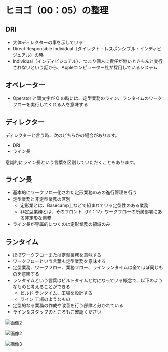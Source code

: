 ヒヨゴ（00：05）の整理
=====

DRI
-----
- 大体ディレクターの事を示している
- Direct Responsible Individual（ダイレクト・レスポンシブル・インディビジュアル）の略
- Individual（インディビジュアル）、つまり個人に責任が無いときちんと実行されないという話から、Appleコンピューター社が採用しているシステム

オペレーター
-----
- Operator と頭文字が O の時には、定型業務のライン、ランタイムのワークフローを実行してくれる人を意味する

ディレクター
-----
ディレクターと言う時、次のどちらかの場合があります。
- DRI
- ライン長

意識的にライン長という言葉を区別していただくこともあります。

ライン長
-----
- 基本的にワークフロー化された定形業務のみの進行管理を行う
- 定型業務と非定型業務の区別 
  - 定形業とは、Basecamp上などで組まれている定型性のある業務
  - 非定型業務とは、そのフロント（01：17）ワークフローの所属部署にある非定形な業務
- ライン長が専属的につくのは定形業務の領域のみ

ランタイム
-----
- ほぼワークフローまたは定型業務を意味する
- ワークフローという言葉も定型業務を意味する
- 定型業務、ワークフロー、業務フロー、ラインランタイムは全てほぼ同じものを意味する
- ランタイムという言葉はビルトタイムと対になっている概念で、以下のようなものと考えることができる
  - ビルド
  ランタイム、工場を設計する
  - ライン
  工場のようなもの
- 定型的なる業務の作成や改善を行う部隊と分かれている
- ライン＆スタッフのところもご確認ください 

![画像2](http://i.imgur.com/WapFPK4.png)

![画像2](http://i.imgur.com/5hrRuSm.png)

![画像3](http://i.imgur.com/2tVqIT4.png)
